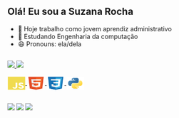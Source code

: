 ## Olá! Eu sou a Suzana Rocha

- 🔭 Hoje trabalho como jovem aprendiz administrativo
- 🌱 Estudando Engenharia da computação
- 😄 Pronouns: ela/dela

##

<div>
  <a href= "https:github.com/suzanarocha">
  <img height= "188em" src= "https://github-readme-stats.vercel.app/api?username=suzanarocha&show_icons=true&theme=dark&include_all_comnits=true&count_private=true"/>
  <img height= "180em" src="https://github-readme-stats.vercel.app/api/top-langs/?username=suzanarocha&layout=compact&langs_count=16&theme=dark"/>
</div>
    
<div style="display: inline_block"><br>
  <img align="center" alt="Su-Js" height="30" width="40" src="https://raw.githubusercontent.com/devicons/devicon/master/icons/javascript/javascript-plain.svg">
  <img align="center" alt="Su-HTML" height="30" width="40" src="https://raw.githubusercontent.com/devicons/devicon/master/icons/html5/html5-original.svg">
  <img align="center" alt="Su-CSS" height="30" width="40" src="https://raw.githubusercontent.com/devicons/devicon/master/icons/css3/css3-original.svg">
  <img align="center" alt="Su-Python" height="30" width="40" src="https://raw.githubusercontent.com/devicons/devicon/master/icons/python/python-original.svg">
</div>

##

<div>
  <a href="https://instagram.com/rafaballerini" target="_blank"><img src="https://img.shields.io/badge/-Instagram-%23E4405F?style=for-the-badge&logo=instagram&logoColor=white" target="_blank"></a>
  <a href="linkedin.com/in/suzana-rocha-costa-de-souza-378395301" target="_blank"><img src="https://img.shields.io/badge/-LinkedIn-%230077B5?style=for-the-badge&logo=linkedin&logoColor=white" target="_blank"></a>
  <a href = "mailto:rochasuzana985@gmail.com"><img src="https://img.shields.io/badge/-Gmail-%23333?style=for-the-badge&logo=gmail&logoColor=white" target="_blank"></a>
</div>
